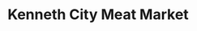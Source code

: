 ---
title: "Kenneth City Meat Market"
url: /saint-petersburg/kenneth-city-meat-market/
shop: convenience
---